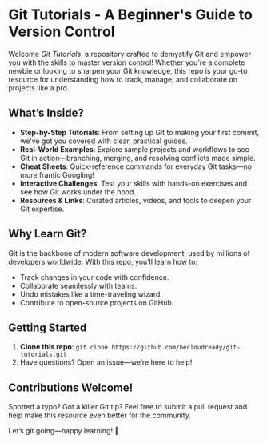 
# Git Tutorials - A Beginner's Guide to Version Control

Welcome *Git Tutorials*, a repository crafted to demystify Git and empower you with the skills to master version control! Whether you're a complete newbie or looking to sharpen your Git knowledge, this repo is your go-to resource for understanding how to track, manage, and collaborate on projects like a pro.

## What’s Inside?
- **Step-by-Step Tutorials**: From setting up Git to making your first commit, we’ve got you covered with clear, practical guides.
- **Real-World Examples**: Explore sample projects and workflows to see Git in action—branching, merging, and resolving conflicts made simple.
- **Cheat Sheets**: Quick-reference commands for everyday Git tasks—no more frantic Googling!
- **Interactive Challenges**: Test your skills with hands-on exercises and see how Git works under the hood.
- **Resources & Links**: Curated articles, videos, and tools to deepen your Git expertise.

## Why Learn Git?
Git is the backbone of modern software development, used by millions of developers worldwide. With this repo, you’ll learn how to:
- Track changes in your code with confidence.
- Collaborate seamlessly with teams.
- Undo mistakes like a time-traveling wizard.
- Contribute to open-source projects on GitHub.

## Getting Started
1. **Clone this repo**: `git clone https://github.com/becloudready/git-tutorials.git`
2. Have questions? Open an issue—we’re here to help!

## Contributions Welcome!
Spotted a typo? Got a killer Git tip? Feel free to submit a pull request and help make this resource even better for the community.

Let’s git going—happy learning! 🚀

